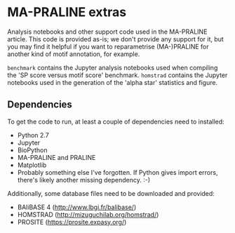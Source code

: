 # MA-PRALINE extras

Analysis notebooks and other support code used in the MA-PRALINE article. This code is provided as-is; we don't
provide any support for it, but you may find it helpful if you want to reparametrise (MA-)PRALINE for another kind
of motif annotation, for example.

`benchmark` contains the Jupyter analysis notebooks used when compiling the 'SP score versus motif score' benchmark.
`homstrad` contains the Jupyter notebooks used in the generation of the 'alpha star' statistics and figure.

## Dependencies

To get the code to run, at least a couple of dependencies need to installed:
* Python 2.7
* Jupyter
* BioPython
* MA-PRALINE and PRALINE
* Matplotlib
* Probably something else I've forgotten. If Python gives import errors, there's likely another missing dependency. :-)

Additionally, some database files need to be downloaded and provided:
* BAliBASE 4 (http://www.lbgi.fr/balibase/)
* HOMSTRAD (http://mizuguchilab.org/homstrad/)
* PROSITE (https://prosite.expasy.org/)
